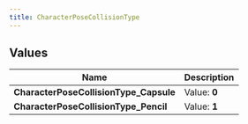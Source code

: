 ```yaml
---
title: CharacterPoseCollisionType
---
```


## Values

| Name | Description |
| ---- | ----------- |
| **CharacterPoseCollisionType\_Capsule** | Value: **0** |
| **CharacterPoseCollisionType\_Pencil** | Value: **1** |

